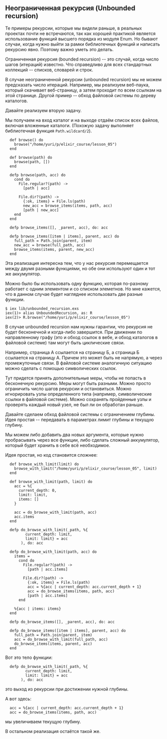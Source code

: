 ## Неограниченная рекурсия (Unbounded recursion)

Те примеры рекурсии, которые мы видели раньше, в реальных проектах почти не встречаются, так как хорошей практикой является использование функций высшего порядка из модуля Enum. Но бывают случаи, когда нужно выйти за рамки библиотечных функций и написать рекурсию явно. Поэтому важно уметь это делать.

Ограниченная рекурсия (bounded recursion) -- это случай, когда число шагов (итераций) известно. Что справедливо для всех стандартных коллекций -- списков, словарей и строк.

В случае неограниченной рекурсии (unbounded recursion) мы не можем предсказать число итераций. Например, мы реализуем веб-паука, который скачивает веб-страницу, а затем проходит по всем ссылкам на этой странице. Другой пример -- обход файловой системы по дереву каталогов.

Давайте реализуем вторую задачу.

Мы получаем на вход каталог и на выходе отдаём список всех файлов, включая вложенные каталоги. (Похожую задачу выполняет библиотечная функция `Path.wildcard/2`).

```
  def browse() do
    browse("/home/yuri/p/elixir_course/lesson_05")
  end

  def browse(path) do
    browse(path, [])
  end

  defp browse(path, acc) do
    cond do
      File.regular?(path) ->
        [path | acc]

      File.dir?(path) ->
        {:ok, items} = File.ls(path)
        new_acc = browse_items(items, path, acc)
        [path | new_acc]
    end
  end

  defp browse_items([], _parent, acc), do: acc

  defp browse_items([item | items], parent, acc) do
    full_path = Path.join(parent, item)
    new_acc = browse(full_path, acc)
    browse_items(items, parent, new_acc)
  end
```

Эта реализация интересна тем, что у нас рекурсия перемещается между двумя разными функциями, но обе они используют один и тот же аккумулятор.

Можно было бы использовать одну функцию, которая по-разному работает с одним элементом и со списком элеметнов. Но мне кажется, что в данном случае будет нагляднее использовать две разные функции.


```elixir-iex
$ iex lib/unbounded_recursion.exs
iex(1)> alias UnboundedRecursion, as: R
iex(2)> R.browse("/home/yuri/p/elixir_course/lesson_05")
```

В случае unbounded recursion нам нужны гарантии, что рекурсия не будет бесконечной и когда-либо завершится. При движении по направленному графу (это и обход ссылок в вебе, и обход каталогов в файловой системе) там могут быть циклические связи.

Например, страница А ссылается на страницу Б, а страница Б ссылается на страницу А. Причем это может быть не напрямую, а через промежуточные связи. В файловой системе аналогичную ситуацию можно сделать с помощью символических ссылок.

Тут придется принять дополнительные меры, чтобы не попасть в бесконечную рекурсию. Меры могут быть разными. Можно просто ограничить число шагов рекурсии и остановиться. Можно игнорировать узлы определенного типа (например, символические ссылки в файловой системе). Можно сохранять пройденные узлы и проверять каждый новый узел, не был ли он обработан раньше.

Давайте сделаем обход файловой системы с ограничением глубины. Идея простая -- передавать в параметрах лимит глубины и текущую глубину.

Мы можем либо добавить два новых аргумента, которые нужно пробрасывать через все функции, либо сделать сложный аккумулятор, который будет хранить в себе всё необходимое.

Идея простая, но код становится сложнее:

```
  def browse_with_limit(limit) do
    browse_with_limit("/home/yuri/p/elixir_course/lesson_05", limit)
  end

  def browse_with_limit(path, limit) do
    acc = %{
      current_depth: 0,
      limit: limit,
      items: []
    }

    acc = do_browse_with_limit(path, acc)
    acc.items
  end

  defp do_browse_with_limit(_path, %{
         current_depth: limit,
         limit: limit} = acc
       ), do: acc

  defp do_browse_with_limit(path, acc) do
    items =
      cond do
        File.regular?(path) ->
          [path | acc.items]

        File.dir?(path) ->
          {:ok, items} = File.ls(path)
          acc = %{acc | current_depth: acc.current_depth + 1}
          acc = do_browse_items(items, path, acc)
          [path | acc.items]
      end

    %{acc | items: items}
  end

  defp do_browse_items([], _parent, acc), do: acc

  defp do_browse_items([item | items], parent, acc) do
    full_path = Path.join(parent, item)
    acc = do_browse_with_limit(full_path, acc)
    do_browse_items(items, parent, acc)
  end
```

Вот это тело функции:
```
  defp do_browse_with_limit(_path, %{
         current_depth: limit,
         limit: limit} = acc
       ), do: acc
```
это выход из рекурсии при достижении нужной глубины.

А вот здесь:
```
  acc = %{acc | current_depth: acc.current_depth + 1}
  acc = do_browse_items(items, path, acc)
```
мы увеличиваем текущую глубину.

В остальном реализация остаётся такой же.

